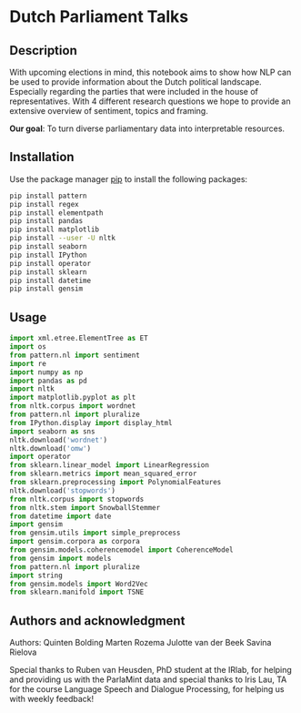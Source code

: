 ﻿# Dutch Parliament Talks
## Description
With upcoming elections in mind, this notebook aims to show how NLP can be used to provide information about the Dutch political landscape. Especially regarding the parties that were included in the house of representatives. With 4 different research questions we hope to provide an extensive overview of sentiment, topics and framing.

**Our goal**: To turn diverse parliamentary data into interpretable resources.

## Installation

Use the package manager [pip](https://pip.pypa.io/en/stable/) to install the following packages:

```sh
pip install pattern
pip install regex
pip install elementpath
pip install pandas
pip install matplotlib
pip install --user -U nltk
pip install seaborn
pip install IPython
pip install operator
pip install sklearn
pip install datetime
pip install gensim
```

## Usage

```python
import xml.etree.ElementTree as ET
import os
from pattern.nl import sentiment
import re
import numpy as np
import pandas as pd
import nltk
import matplotlib.pyplot as plt 
from nltk.corpus import wordnet
from pattern.nl import pluralize
from IPython.display import display_html
import seaborn as sns
nltk.download('wordnet')
nltk.download('omw')
import operator
from sklearn.linear_model import LinearRegression
from sklearn.metrics import mean_squared_error
from sklearn.preprocessing import PolynomialFeatures
nltk.download('stopwords')
from nltk.corpus import stopwords
from nltk.stem import SnowballStemmer
from datetime import date
import gensim
from gensim.utils import simple_preprocess
import gensim.corpora as corpora
from gensim.models.coherencemodel import CoherenceModel
from gensim import models
from pattern.nl import pluralize
import string
from gensim.models import Word2Vec
from sklearn.manifold import TSNE
```

## Authors and acknowledgment
Authors:
Quinten Bolding
Marten Rozema
Julotte van der Beek
Savina Rielova

Special thanks to Ruben van Heusden, PhD student at the IRlab, for helping and providing us with the ParlaMint data and special thanks to Iris Lau, TA for the course Language Speech and Dialogue Processing, for helping us with weekly feedback!

